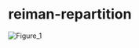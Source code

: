 # reiman-repartition
![Figure_1](https://user-images.githubusercontent.com/49163010/96411722-d8a57280-11e0-11eb-90b7-6d30bee93b67.png)
